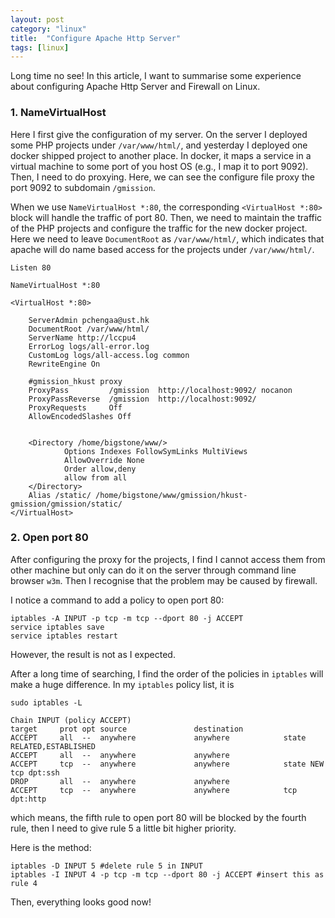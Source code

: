 ```yaml
---
layout: post
category: "linux"
title:  "Configure Apache Http Server"
tags: [linux]
---
```


Long time no see! In this article, I want to summarise some experience about configuring Apache Http Server and Firewall on Linux.

### 1. NameVirtualHost

Here I first give the configuration of my server. On the server I deployed some PHP projects under `/var/www/html/`, and yesterday I deployed one docker shipped project to another place. In docker, it maps a service in a virtual machine to some port of you host OS (e.g., I map it to port 9092). Then, I need to do proxying. Here, we can see the configure file proxy the port 9092 to subdomain `/gmission`.

When we use `NameVirtualHost *:80`, the corresponding `<VirtualHost *:80>` block will handle the traffic of port 80. Then, we need to maintain the traffic of the PHP projects and configure the traffic for the new docker project. Here we need to leave `DocumentRoot` as `/var/www/html/`, which indicates that apache will do name based access for the projects under `/var/www/html/`.

	
	Listen 80

    NameVirtualHost *:80
    
    <VirtualHost *:80>
    
        ServerAdmin pchengaa@ust.hk
        DocumentRoot /var/www/html/
        ServerName http://lccpu4
        ErrorLog logs/all-error.log
        CustomLog logs/all-access.log common
        RewriteEngine On
 
        #gmission_hkust proxy
        ProxyPass         /gmission  http://localhost:9092/ nocanon
        ProxyPassReverse  /gmission  http://localhost:9092/
        ProxyRequests     Off
        AllowEncodedSlashes Off


        <Directory /home/bigstone/www/>
                Options Indexes FollowSymLinks MultiViews
                AllowOverride None
                Order allow,deny
                allow from all
        </Directory>
        Alias /static/ /home/bigstone/www/gmission/hkust-gmission/gmission/static/
    </VirtualHost>
	

### 2. Open port 80

After configuring the proxy for the projects, I find I cannot access them from other machine but only can do it on the server through command line browser `w3m`. Then I recognise that the problem may be caused by firewall. 

I notice a command to add a policy to open port 80:
	
	
	iptables -A INPUT -p tcp -m tcp --dport 80 -j ACCEPT
	service iptables save
	service iptables restart
	
	
However, the result is not as I expected. 
	
After a long time of searching, I find the order of the policies in `iptables` will make a huge difference. In my `iptables` policy list, it is
	
	sudo iptables -L
	
	Chain INPUT (policy ACCEPT)
	target     prot opt source               destination
	ACCEPT     all  --  anywhere             anywhere            state RELATED,ESTABLISHED
	ACCEPT     all  --  anywhere             anywhere
	ACCEPT     tcp  --  anywhere             anywhere            state NEW tcp dpt:ssh
	DROP       all  --  anywhere             anywhere
	ACCEPT     tcp  --  anywhere             anywhere            tcp dpt:http
	
	
which means, the fifth rule to open port 80 will be blocked by the fourth rule, then I need to give rule 5 a little bit higher priority.
	
Here is the method:
	
	
	iptables -D INPUT 5 #delete rule 5 in INPUT
	iptables -I INPUT 4 -p tcp -m tcp --dport 80 -j ACCEPT #insert this as rule 4
	
	
Then, everything looks good now!
	
